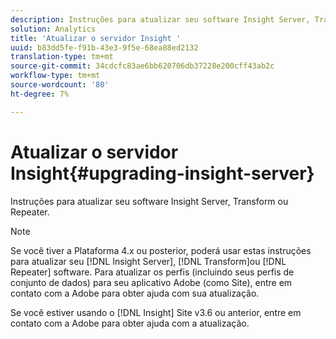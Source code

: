 ```yaml
---
description: Instruções para atualizar seu software Insight Server, Transform ou Repeater.
solution: Analytics
title: 'Atualizar o servidor Insight '
uuid: b83dd5fe-f91b-43e3-9f5e-68ea88ed2132
translation-type: tm+mt
source-git-commit: 34cdcfc83ae6bb620706db37228e200cff43ab2c
workflow-type: tm+mt
source-wordcount: '80'
ht-degree: 7%

---
```



# Atualizar o servidor Insight{#upgrading-insight-server}

Instruções para atualizar seu software Insight Server, Transform ou Repeater.

>[!NOTE]
>
>Se você tiver a Plataforma 4.x ou posterior, poderá usar estas instruções para atualizar seu [!DNL Insight Server], [!DNL Transform]ou [!DNL Repeater] software. Para atualizar os perfis (incluindo seus perfis de conjunto de dados) para seu aplicativo Adobe (como Site), entre em contato com a Adobe para obter ajuda com sua atualização.

Se você estiver usando o [!DNL Insight] Site v3.6 ou anterior, entre em contato com a Adobe para obter ajuda com a atualização.
